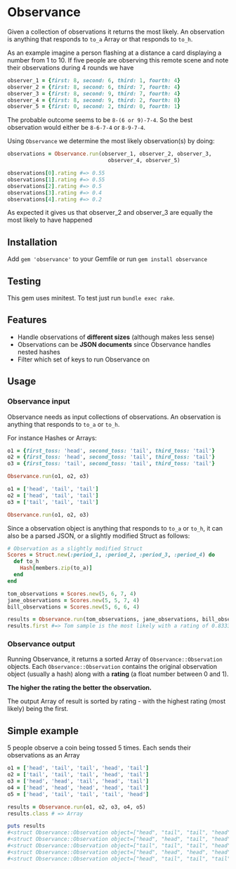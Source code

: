 # Observance

Given a collection of observations it returns the most likely. An observation is anything that responds to `to_a` Array or that responds to `to_h`.

As an example imagine a person flashing at a distance a card
displaying a number from 1 to 10. If five people are observing
this remote scene and note their observations during 4 rounds we have

```ruby
observer_1 = {first: 8, second: 6, third: 1, fourth: 4}
observer_2 = {first: 8, second: 6, third: 7, fourth: 4}
observer_3 = {first: 8, second: 9, third: 7, fourth: 4}
observer_4 = {first: 8, second: 9, third: 2, fourth: 8}
observer_5 = {first: 0, second: 2, third: 0, fourth: 1}
```

The probable outcome seems to be `8-(6 or 9)-7-4`. So the best observation
would either be `8-6-7-4` or `8-9-7-4`.

Using `Observance` we determine the most likely observation(s) by doing:

```ruby
observations = Observance.run(observer_1, observer_2, observer_3,
                                observer_4, observer_5)

observations[0].rating #=> 0.55
observations[1].rating #=> 0.55
observations[2].rating #=> 0.5
observations[3].rating #=> 0.4
observations[4].rating #=> 0.2
```

As expected it gives us that observer_2 and observer_3 are equally the most likely to have happened

## Installation

Add `gem 'observance'` to your Gemfile or run `gem install observance`

## Testing

This gem uses minitest. To test just run `bundle exec rake`.

## Features

* Handle observations of **different sizes** (although makes less sense)
* Observations can be **JSON documents** since Observance handles nested hashes
* Filter which set of keys to run Observance on

## Usage

### Observance input

Observance needs as input collections of observations. An observation is anything
that responds to `to_a` or `to_h`.

For instance Hashes or Arrays:

```ruby
o1 = {first_toss: 'head', second_toss: 'tail', third_toss: 'tail'}
o2 = {first_toss: 'head', second_toss: 'tail', third_toss: 'tail'}
o3 = {first_toss: 'tail', second_toss: 'tail', third_toss: 'tail'}

Observance.run(o1, o2, o3)

o1 = ['head', 'tail', 'tail']
o2 = ['head', 'tail', 'tail']
o3 = ['tail', 'tail', 'tail']

Observance.run(o1, o2, o3)

```

Since a observation object is anything that responds to `to_a` or `to_h`, it
can also be a parsed JSON, or a slightly modified Struct as follows:

```ruby
# Observation as a slightly modified Struct
Scores = Struct.new(:period_1, :period_2, :period_3, :period_4) do
  def to_h
    Hash[members.zip(to_a)]
  end
end

tom_observations = Scores.new(5, 6, 7, 4)
jane_observations = Scores.new(5, 5, 7, 4)
bill_observations = Scores.new(5, 6, 6, 4)

results = Observance.run(tom_observations, jane_observations, bill_observations)
results.first #=> Tom sample is the most likely with a rating of 0.8333
```

### Observance output

Running Observance, it returns a sorted Array of `Observance::Observation` objects. Each `Observance::Observation` contains the original observation object (usually a hash) along with a **rating** (a float number between 0 and 1).

**The higher the rating the better the observation.**

The output Array of result is sorted by rating - with the highest rating (most likely) being the first.

## Simple example

5 people observe a coin being tossed 5 times. Each sends their observations as an Array

```ruby
o1 = ['head', 'tail', 'tail', 'head', 'tail']
o2 = ['tail', 'tail', 'tail', 'head', 'tail']
o3 = ['head', 'head', 'tail', 'head', 'tail']
o4 = ['head', 'head', 'head', 'head', 'tail']
o5 = ['head', 'tail', 'tail', 'tail', 'head']

results = Observance.run(o1, o2, o3, o4, o5)
results.class # => Array

puts results
#<struct Observance::Observation object=["head", "tail", "tail", "head", "tail"], index=0, rating=0.76>
#<struct Observance::Observation object=["head", "head", "tail", "head", "tail"], index=2, rating=0.72>
#<struct Observance::Observation object=["tail", "tail", "tail", "head", "tail"], index=1, rating=0.64>
#<struct Observance::Observation object=["head", "head", "head", "head", "tail"], index=3, rating=0.6>
#<struct Observance::Observation object=["head", "tail", "tail", "tail", "head"], index=4, rating=0.52>
```
